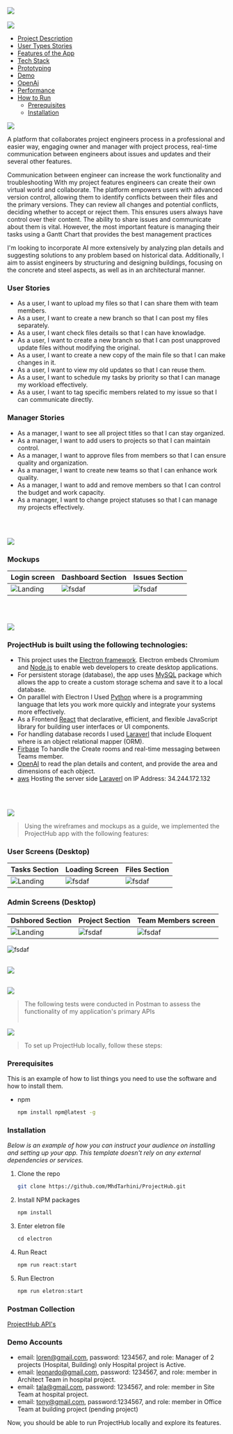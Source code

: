 <img src="./readme/title1.svg"/>
<br><br>

<img src="./readme/title7.svg"/> 


- [Project Description](#project-description)
- [User Types Stories](#user-types)
- [Features of the App](#features-of-the-app)
- [Tech Stack](#tech-stack)
- [Prototyping](#prototyping)
- [Demo](#Demo)
- [OpenAi](#OpenAi)
- [Performance](#Performance)
- [How to Run](#how-to-run)
  - [Prerequisites](#prerequisites)
  - [Installation](#installation)


<!-- project philosophy -->
<a name="project-description"></a>
<img src="./readme/title2.svg"/>

A platform that collaborates project engineers process in a professional and easier way, engaging owner and manager with project process, real-time communication between engineers about issues and updates and their several other features.

Communication between engineer can increase the work functionality and troubleshooting 
With my project features engineers can create their own virtual world and collaborate. The platform empowers users with advanced version control, allowing them to identify conflicts between their files and the primary versions. They can review all changes and potential conflicts, deciding whether to accept or reject them. This ensures users always have control over their content. The ability to share issues and communicate about them is vital. However, the most important feature is managing their tasks using a Gantt Chart that provides the best management practices

I'm looking to incorporate AI more extensively by analyzing plan details and suggesting solutions to any problem based on historical data. Additionally, I aim to assist engineers by structuring and designing buildings, focusing on the concrete and steel aspects, as well as in an architectural manner.

<a name="User Types"></a>
### User Stories

- As a user, I want to upload my files so that I can share them with team members.
- As a user, I want to create a new branch so that I can post my files separately.
- As a user, I want check files details so that I can have knowladge.
- As a user, I want to create a new branch so that I can post unapproved update files without modifying the original.
- As a user, I want to create a new copy of the main file so that I can make changes in it.
- As a user, I want to view my old updates so that I can reuse them.
- As a user, I want to schedule my tasks by priority so that I can manage my workload effectively.
- As a user, I want to tag specific members related to my issue so that I can communicate directly.

### Manager Stories

- As a manager, I want to see all project titles so that I can stay organized.
- As a manager, I want to add users to projects so that I can maintain control.
- As a manager, I want to approve files from members so that I can ensure quality and organization.
- As a manager, I want to create new teams so that I can enhance work quality.
- As a manager, I want to add and remove members so that I can control the budget and work capacity.
- As a manager, I want to change project statuses so that I can manage my projects effectively.

<br><br>
<!-- Prototyping -->
<a name="prototyping"></a>
<img src="./readme/title3.svg"/>

### Mockups
| Login screen  | Dashboard Section | Issues Section |
| ---| ---| ---|
| ![Landing](./readme/loginpage.jpg) | ![fsdaf](./readme/Dashborad.jpg) | ![fsdaf](./readme/IssuesSection.jpg) |

<br><br>

<!-- Tech stack -->
<a name="tech-stack" ></a>
<img src="./readme/title5.svg"/>

###  ProjectHub is built using the following technologies:

- This project uses the [Electron framework](https://www.electronjs.org/). Electron embeds Chromium and [Node.js](https://nodejs.org/en) to enable web developers to create desktop applications.
- For persistent storage (database), the app uses [MySQL](https://www.mysql.com/) package which allows the app to create a custom storage schema and save it to a local database.
- On paralllel with Electron I Used [Python](https://www.python.org/) where is a programming language that lets you work more quickly and integrate your systems more effectively.
- As a Frontend [React](https://react.dev/) that declarative, efficient, and flexible JavaScript library for building user interfaces or UI components.
- For handling database records I used [Laraverl](https://laravel.com/) that include Eloquent where is an object relational mapper (ORM).
- [Firbase](https://firebase.google.com/?gad=1&gclid=CjwKCAjwseSoBhBXEiwA9iZtxsTCyMaNaWShkDwkOZYQTfNahGinS-OquPbbTv-_aUAEuz1BWX6ACBoCNA0QAvD_BwE&gclsrc=aw.ds) To handle the Create rooms and real-time messaging between Teams member.
- [OpenAI](https://openai.com/) to read the plan details and content, and provide the area and dimensions of each object.
- [aws](https://aws.amazon.com/) Hosting the server side [Laraverl](https://laravel.com/) on IP Address: 34.244.172.132 

<br><br>

<!-- Implementation -->
<img src="./readme/title4.svg"/>
<a name="Demo" ></a>

> Using the wireframes and mockups as a guide, we implemented the ProjectHub app with the following features:


### User Screens (Desktop)


| Tasks Section  | Loading Screen |  Files Section |
| ---| ---| ---|
| ![Landing](./readme/TasksSection.jpg) | ![fsdaf](./readme/ezgif.com-resize.gif) | ![fsdaf](./readme/FilesSection.jpg) |

### Admin Screens (Desktop)


| Dshbored Section  | Project Section |  Team Members screen |
| ---| ---| ---|
| ![Landing](./readme/Dashboard_manager.jpg) | ![fsdaf](./readme/ProjectSection.jpg) | ![fsdaf](./readme/TeamMembers.jpg) |

![fsdaf](./readme/gif.gif)
<br><br>

<a name="OpenAi" ></a>
<img src="./readme/title8.svg"/>
<br><br>


<a name="Performance" ></a>
<img src="./readme/title9.svg"/> 
> The following tests were conducted in Postman to assess the functionality of my application's primary APIs
<br><br>



<!-- How to run -->
<img src="./readme/title6.svg"/>

> To set up ProjectHub locally, follow these steps:

### Prerequisites

This is an example of how to list things you need to use the software and how to install them.
* npm
  ```sh
  npm install npm@latest -g
  ```

### Installation

_Below is an example of how you can instruct your audience on installing and setting up your app. This template doesn't rely on any external dependencies or services._

1. Clone the repo
   ```sh
   git clone https://github.com/MhdTarhini/ProjectHub.git
   ```
2. Install NPM packages
   ```sh
   npm install
   ```
3. Enter eletron file
   ```js
   cd electron
   ```
4. Run React
   ```js
   npm run react:start
   ```
5. Run Electron
   ```js
   npm run eletron:start
   ```

### Postman Collection
[ProjectHub API's](./readme/ProjectHub-API's.postman_collection.json)
### Demo Accounts

- email: loren@gmail.com, password: 1234567, and role: Manager of 2 projects (Hospital, Building) only Hospital project is Active.
- email: leonardo@gmail.com, password: 1234567, and role: member in Architect Team in hospital project.
- email: tala@gmail.com, password: 1234567, and role:  member in Site Team at hospital project.
- email: tony@gmail.com, password:1234567, and role: member in Office Team at building project (pending project)

Now, you should be able to run ProjectHub locally and explore its features.

